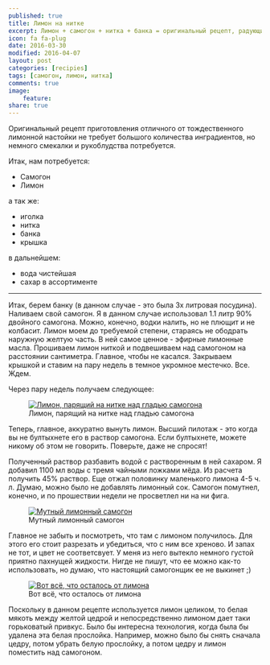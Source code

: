 ```yaml
---
published: true
title: Лимон на нитке
excerpt: Лимон + самогон + нитка + банка = оригинальный рецепт, радующий не только душу, но и глаз
icon: fa fa-plug
date: 2016-03-30
modified: 2016-04-07
layout: post
categories: [recipies]
tags: [самогон, лимон, нитка]
comments: true
image:
    feature:
share: true
---
```


Оригинальный рецепт приготовления отличного от тождественного лимонной настойки не требует большого количества инградиентов, но немного смекалки и рукоблудства потребуется.

Итак, нам потребуется:

* Самогон
* Лимон

а так же:

* иголка
* нитка
* банка
* крышка

в дальнейшем:

* вода чистейшая
* сахар в ассортименте

---

Итак, берем банку (в данном случае - это была 3х литровая посудина). Наливаем свой самогон. Я в данном случае использовал 1.1 литр 90% двойного самогона. Можно, конечно, водки налить, но не плющит и не колбасит. Лимон моем до требуемой степени, стараясь не ободрать наружную желтую часть. В ней самое ценное - эфирные лимонные масла. Прошиваем лимон ниткой и подвешиваем над самогоном на расстоянии сантиметра. Главное, чтобы не касался. Закрываем крышкой и ставим на пару недель в темное укромное местечко. Все. Ждем.

Через пару недель получаем следующее:

<figure>
    <a href="http://oede.ru/images/sam/lemon-string/DSC05053.JPG"><img alt="Лимон, парящий на нитке над гладью самогона" title="Лимон, парящий на нитке над гладью самогона" src="http://oede.ru/images/sam/lemon-string/DSC05053.JPG"></a>
    <figcaption>Лимон, парящий на нитке над гладью самогона</figcaption>
</figure>

Теперь, главное, аккуратно вынуть лимон. Высший пилотаж - это когда вы не бултыхнете его в раствор самогона. Если бултыхнете, можете никому об этом не говорить. Поверьте, даже не спросят!

Полученный раствор разбавить водой с растворенным в ней сахаром. Я добавил 1100 мл воды с тремя чайными ложками мёда. Из расчета получить 45% раствор. Еще отжал половинку маленького лимона 4-5 ч. л. Думаю, можно было не добавлять лимонный сок. Самогон помутнел, конечно, и по прошествии недели не просветлел ни на ни фига.

<figure>
    <a href="http://oede.ru/images/sam/lemon-string/DSC05054.JPG"><img alt="Мутный лимонный самогон" title="Мутный лимонный самогон" src="http://oede.ru/images/sam/lemon-string/DSC05054.JPG"></a>
    <figcaption>Мутный лимонный самогон</figcaption>
</figure>

Главное не забыть и посмотреть, что там с лимоном получилось. Для этого его стоит разрезать и убедиться, что с ним все хреново. И запах не тот, и цвет не соответсвует. У меня из него вытекло немного густой приятно пахнущей жидкости. Нигде не пишут, что ее можно как-то использовать, но думаю, что настоящий самогонщик ее не выкинет ;)

<figure>
    <a href="http://oede.ru/images/sam/lemon-string/DSC05056.JPG"><img alt="Вот всё, что осталось от лимона" title="Вот всё, что осталось от лимона" src="http://oede.ru/images/sam/lemon-string/DSC05056.JPG"></a>
    <figcaption>Вот всё, что осталось от лимона</figcaption>
</figure>

Поскольку в данном рецепте используется лимон целиком, то белая мякоть между желтой цедрой и непосредственно лимоном дает таки горьковатый привкус. Было бы интересна технология, когда была бы удалена эта белая прослойка. Например, можно было бы снять сначала цедру, потом убрать белую прослойку, а потом цедру и лимон поместить над самогоном.
